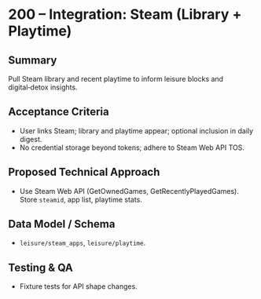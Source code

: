 # 200 – Integration: Steam (Library + Playtime)

## Summary
Pull Steam library and recent playtime to inform leisure blocks and digital‑detox insights.

## Acceptance Criteria
- User links Steam; library and playtime appear; optional inclusion in daily digest.
- No credential storage beyond tokens; adhere to Steam Web API TOS.

## Proposed Technical Approach
- Use Steam Web API (GetOwnedGames, GetRecentlyPlayedGames). Store `steamid`, app list, playtime stats.

## Data Model / Schema
- `leisure/steam_apps`, `leisure/playtime`.

## Testing & QA
- Fixture tests for API shape changes.

